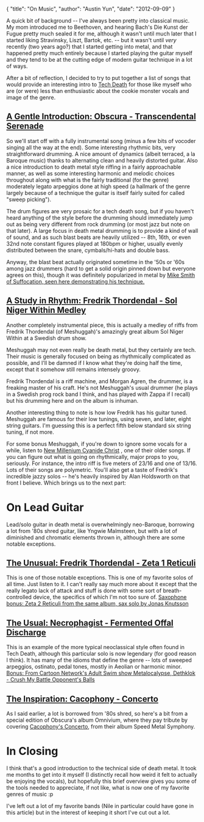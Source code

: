 {
    "title": "On Music",
    "author": "Austin Yun",
    "date": "2012-09-09"
}

A quick bit of background -- I've always been pretty into classical music. My
mom introduced me to Beethoven, and hearing Bach's Die Kunst der Fugue pretty
much sealed it for me, although it wasn't until much later that I started liking
Stravinsky, Liszt, Bartok, etc. -- but it wasn't until *very* recently (two
years ago?) that I started getting into metal, and that happened pretty much
entirely because I started playing the guitar myself and they tend to be at the
cutting edge of modern guitar technique in a lot of ways.

After a bit of reflection, I decided to try to put together a list of songs that
would provide an interesting intro to [Tech Death][tdm] for those like myself
who are (or were) less than enthusiastic about the cookie monster vocals and
image of the genre.

## [A Gentle Introduction: Obscura - Transcendental Serenade][serenade]

So we'll start off with a fully instrumental song (minus a few bits of vocoder
singing all the way at the end). Some interesting rhythmic bits, very
straightforward drumming. A nice amount of dynamics (albeit terraced, a la
Baroque music) thanks to alternating clean and heavily distorted guitar. Also a
nice introduction to death metal style riffing in a fairly approachable manner,
as well as some interesting harmonic and melodic choices throughout along with
what is the fairly traditional (for the genre) moderately legato arpeggios done
at high speed (a hallmark of the genre largely because of a technique the guitar
is itself fairly suited for called "sweep picking").

The drum figures are very prosaic for a tech death song, but if you haven't
heard anything of the style before the drumming should immediately jump out as
being very different from rock drumming (or most jazz but note on that later). A
large focus in death metal drumming is to provide a kind of wall of sound, and
as such blast beats are heavily utilized -- 8th, 16th, or even 32nd note
constant figures played at 180bpm or higher, usually evenly distributed between
the snare, cymbals/hi-hats and double bass.

Anyway, the blast beat actually originated sometime in the '50s or '60s among
jazz drummers (hard to get a solid origin pinned down but everyone agrees on
this), though it was definitely popularized in metal by [Mike Smith of
Suffocation, seen here demonstrating his technique.][mikesmith]

## [A Study in Rhythm: Fredrik Thordendal - Sol Niger Within Medley][snw]

Another completely instrumental piece, this is actually a medley of riffs from
Fredrik Thordendal (of Meshuggah)'s amazingly great album Sol Niger Within at a
Swedish drum show.

Meshuggah may not even really be death metal, but they certainly are tech. Their
music is generally focused on being as rhythmically complicated as possible, and
I'll be damned if I know what they're doing half the time, except that it
somehow still remains intensely groovy.

Fredrik Thordendal is a riff machine, and Morgan Agren, the drummer, is a
freaking master of his craft. He's not Meshuggah's usual drummer (he plays in a
Swedish prog rock band I think, and has played with Zappa if I recall) but his
drumming here and on the album is inhuman.

Another interesting thing to note is how low Fredrik has his guitar tuned.
Meshuggah are famous for their low tunings, using seven, and later, eight string
guitars. I'm guessing this is a perfect fifth below standard six string tuning,
if not more.

For some bonus Meshuggah, if you're down to ignore some vocals for a while,
listen to [New Millenium Cyanide Christ][nmcc] , one of their older songs. If
you can figure out what is going on rhythmically, major props to you, seriously.
For instance, the intro riff is five meters of 23/16 and one of 13/16. Lots of
their songs are polymetric.  You'll also get a taste of Fredrik's incredible
jazzy solos -- he's heavily inspired by Alan Holdsworth on that front I believe.
Which brings us to the next part:

# On Lead Guitar

Lead/solo guitar in death metal is overwhelmingly neo-Baroque, borrowing a lot
from '80s shred guitar, like Yngwie Malmsteen, but with a lot of diminished and
chromatic elements thrown in, although there are some notable exceptions.

## [The Unusual: Fredrik Thordendal - Zeta 1 Reticuli][z1r]

This is one of those notable exceptions. This is one of my favorite solos of all
time. Just listen to it. I can't really say much more about it except that the
really legato lack of attack and stuff is done with some sort of
breath-controlled device, the specifics of which I'm not too sure of. [Saxophone
bonus: Zeta 2 Reticuli from the same album, sax solo by Jonas Knutsson][z2r]

## [The Usual: Necrophagist - Fermented Offal Discharge][fod]

This is an example of the more typical neoclassical style often found in Tech
Death, although this particular solo is now legendary (for good reason I think).
It has many of the idioms that define the genre -- lots of sweeped arpeggios,
ostinato, pedal tones, mostly in Aeolian or harmonic minor. [Bonus: From Cartoon
Network's Adult Swim show Metalocalypse, Dethklok - Crush My Battle Opponent's
Balls][dethklok]

## [The Inspiration: Cacophony - Concerto][obscon]

As I said earlier, a lot is borrowed from '80s shred, so here's a bit from a
special edition of Obscura's album Omnivium, where they pay tribute by covering
[Cacophony's Concerto][concerto], from their album Speed Metal Symphony.

# In Closing

I think that's a good introduction to the technical side of death metal. It took
me months to get into it myself (I distinctly recall how weird it felt to
actually be enjoying the vocals), but hopefully this brief overview gives you
some of the tools needed to appreciate, if not like, what is now one of my
favorite genres of music :p

I've left out a lot of my favorite bands (Nile in particular could have gone in
this article) but in the interest of keeping it short I've cut out a lot.

[tdm]: http://en.wikipedia.org/wiki/Technical_death_metal
[serenade]: http://www.youtube.com/watch?v=pEsgYzK7q4A
[mikesmith]: http://www.youtube.com/watch?v=_uoEJJ-7nMk
[snw]: http://www.youtube.com/watch?v=HIdjLw-7Xa0
[nmcc]: http://www.youtube.com/watch?v=XrNR76QwOjM
[z1r]: http://www.youtube.com/watch?v=h0VvCSuUniY
[z2r]: http://www.youtube.com/watch?v=czkVhQz7x6g
[fod]: http://www.youtube.com/watch?v=CZfoooMROVE
[dethklok]: http://www.youtube.com/watch?v=j3KWohNVNlU
[obscon]: http://www.youtube.com/watch?v=rchgyXR_RvU
[concerto]: http://www.youtube.com/watch?v=PaCn3bLQBM8
